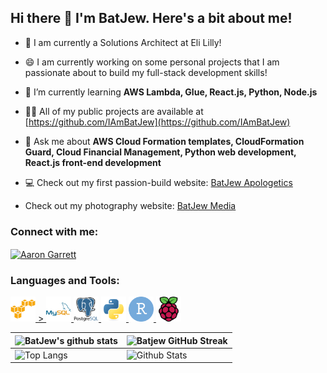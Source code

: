 ## Hi there 👋 I'm BatJew. Here's a bit about me!

- 🔭 I am currently a Solutions Architect at Eli Lilly!

- 😄 I am currently working on some personal projects that I am passionate about to build my full-stack development skills!

- 🌱 I’m currently learning **AWS Lambda, Glue, React.js, Python, Node.js**

- 👨‍💻 All of my public projects are available at [https://github.com/IAmBatJew](https://github.com/IAmBatJew)

- 💬 Ask me about **AWS Cloud Formation templates, CloudFormation Guard, Cloud Financial Management, Python web development, React.js front-end development**

- 💻 Check out my first passion-build website: [BatJew Apologetics](https://IAmBatJew.github.io)

- Check out my photography website: [BatJew Media](https://IAmBatJew.github.io/batjew-photography)

<h3 align="left">Connect with me:</h3>
<p align="left">
<a href="https://www.linkedin.com/in/agarrett4" target="blank"><img align="center" src="https://raw.githubusercontent.com/rahuldkjain/github-profile-readme-generator/master/src/images/icons/Social/linked-in-alt.svg" alt="Aaron Garrett" height="30" width="40" /></a>


<h3 align="left">Languages and Tools:</h3>
<p align="left"> <a href="https://aws.amazon.com" target="_blank"> <img src="https://raw.githubusercontent.com/devicons/devicon/master/icons/amazonwebservices/amazonwebservices-original.svg" alt="aws" width="40" height="40"/> > <a href="https://www.mysql.com/" target="_blank"> <img src="https://raw.githubusercontent.com/devicons/devicon/master/icons/mysql/mysql-original-wordmark.svg" alt="mysql" width="40" height="40"/> </a> <a href="https://www.postgresql.org" target="_blank"> <img src="https://raw.githubusercontent.com/devicons/devicon/master/icons/postgresql/postgresql-original-wordmark.svg" alt="postgresql" width="40" height="40"/> </a> <a href="https://www.python.org" target="_blank"> <img src="https://raw.githubusercontent.com/devicons/devicon/master/icons/python/python-original.svg" alt="python" width="40" height="40"/> </a> <a href="https://https://www.r-project.org/" target="_blank"> <img src="https://raw.githubusercontent.com/devicons/devicon/master/icons/rstudio/rstudio-original.svg" alt="RStudio" width="40" height="40"/> </a> <a href="https://www.raspberrypi.org/" target="_blank"> <img src="https://raw.githubusercontent.com/devicons/devicon/master/icons/raspberrypi/raspberrypi-original.svg" alt="raspberrypi" width="40" height="40"/> </a> </p>


| ![BatJew's github stats](https://github-readme-stats.vercel.app/api?username=IAmBatJew&count_private=true&theme=dark) | ![Batjew GitHub Streak](https://github-readme-streak-stats.herokuapp.com/?user=IAmBatJew&count_private=true&theme=dark) |
| --- | --- |
| ![Top Langs](https://github-readme-stats.vercel.app/api/top-langs/?username=IAmBatJew&count_private=true&theme=dark) | ![Github Stats](https://github-readme-stats.vercel.app/api?username=IAmBatJew&show_icons=true&locale=en&count_private=true&hide_rank=true&custom_title=My%20GitHub%20Stats&disable_animations=true&theme=dark) |
